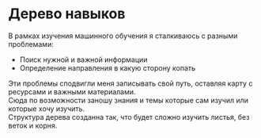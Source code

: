 # Дерево навыков
В рамках изучения машинного обучения я сталкиваюсь с разными проблемами:
- Поиск нужной и важной информации
- Определение направления в какую сторону копать

Эти проблемы сподвигли меня записывать свой путь, оставляя карту с ресурсами и важными материалами. <br>
Сюда по возможности заношу знания и темы которые сам изучил или которые хочу изучить. <br>
Структура дерева созданна так, что будет сложно изучить листья, без веток и корня. <br>

